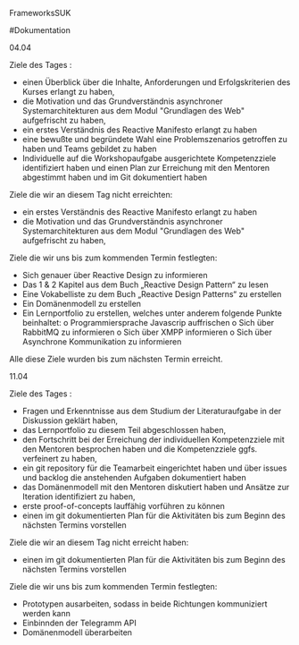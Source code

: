 FrameworksSUK

#Dokumentation

04.04

Ziele des Tages :

- einen Überblick über die Inhalte, Anforderungen und Erfolgskriterien des Kurses erlangt zu haben,
- die Motivation und das Grundverständnis asynchroner Systemarchitekturen aus dem Modul "Grundlagen des Web" aufgefrischt zu haben,
- ein erstes Verständnis des Reactive Manifesto erlangt zu haben
- eine bewußte und begründete Wahl eine Problemszenarios getroffen zu haben und Teams gebildet zu haben
- Individuelle auf die Workshopaufgabe ausgerichtete Kompetenzziele identifiziert haben und einen Plan zur Erreichung mit den Mentoren abgestimmt haben und im Git dokumentiert haben

Ziele die wir an diesem Tag nicht erreichten:

- ein erstes Verständnis des Reactive Manifesto erlangt zu haben
- die Motivation und das Grundverständnis asynchroner Systemarchitekturen aus dem Modul "Grundlagen des Web" aufgefrischt zu haben,

Ziele die wir uns bis zum kommenden Termin festlegten:

- Sich genauer über Reactive Design zu informieren
- Das 1 & 2 Kapitel aus dem Buch „Reactive Design Pattern“ zu lesen
- Eine Vokabelliste zu dem Buch „Reactive Design Patterns“ zu erstellen
- Ein Domänenmodell zu erstellen
- Ein Lernportfolio zu erstellen, welches unter anderem folgende Punkte beinhaltet:
  o Programmiersprache Javascrip auffrischen
  o Sich über RabbitMQ zu informieren
  o Sich über XMPP informieren
  o Sich über Asynchrone Kommunikation zu informieren

Alle diese Ziele wurden bis zum nächsten Termin erreicht.

11.04

Ziele des Tages :

- Fragen und Erkenntnisse aus dem Studium der Literaturaufgabe in der Diskussion geklärt haben,
- das Lernportfolio zu diesem Teil abgeschlossen haben,
- den Fortschritt bei der Erreichung der individuellen Kompetenzziele mit den Mentoren besprochen haben und die Kompetenzziele ggfs. verfeinert zu haben,
- ein git repository für die Teamarbeit eingerichtet haben und über issues und backlog die anstehenden Aufgaben dokumentiert haben
- das Domänenmodell mit den Mentoren diskutiert haben und Ansätze zur Iteration identifiziert zu haben,
- erste proof-of-concepts lauffähig vorführen zu können
- einen im git dokumentierten Plan für die Aktivitäten bis zum Beginn des nächsten Termins vorstellen

Ziele die wir an diesem Tag nicht erreicht haben:

- einen im git dokumentierten Plan für die Aktivitäten bis zum Beginn des nächsten Termins vorstellen

Ziele die wir uns bis zum kommenden Termin festlegten:

- Prototypen ausarbeiten, sodass in beide Richtungen kommuniziert werden kann
- Einbinnden der Telegramm API
- Domänenmodell überarbeiten
